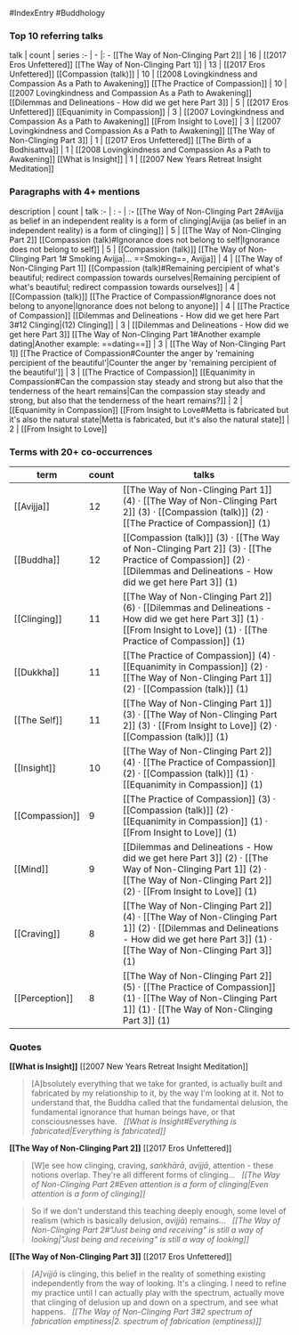 #IndexEntry #Buddhology

### Top 10 referring talks
talk | count | series
:- | - |: -
[[The Way of Non-Clinging Part 2]] | 16 | [[2017 Eros Unfettered]]
[[The Way of Non-Clinging Part 1]] | 13 | [[2017 Eros Unfettered]]
[[Compassion (talk)]] | 10 | [[2008 Lovingkindness and Compassion As a Path to Awakening]]
[[The Practice of Compassion]] | 10 | [[2007 Lovingkindness and Compassion As a Path to Awakening]]
[[Dilemmas and Delineations - How did we get here Part 3]] | 5 | [[2017 Eros Unfettered]]
[[Equanimity in Compassion]] | 3 | [[2007 Lovingkindness and Compassion As a Path to Awakening]]
[[From Insight to Love]] | 3 | [[2007 Lovingkindness and Compassion As a Path to Awakening]]
[[The Way of Non-Clinging Part 3]] | 1 | [[2017 Eros Unfettered]]
[[The Birth of a Bodhisattva]] | 1 | [[2008 Lovingkindness and Compassion As a Path to Awakening]]
[[What is Insight]] | 1 | [[2007 New Years Retreat Insight Meditation]]

### Paragraphs with 4+ mentions
description | count | talk
:- | : - | :-
[[The Way of Non-Clinging Part 2#Avijja as belief in an independent reality is a form of clinging\|Avijja (as belief in an independent reality) is a form of clinging]] | 5 | [[The Way of Non-Clinging Part 2]]
[[Compassion (talk)#Ignorance does not belong to self\|Ignorance does not belong to self]] | 5 | [[Compassion (talk)]]
[[The Way of Non-Clinging Part 1# Smoking Avijja\|... ==Smoking==, Avijja]] | 4 | [[The Way of Non-Clinging Part 1]]
[[Compassion (talk)#Remaining percipient of what's beautiful; redirect compassion towards ourselves\|Remaining percipient of what's beautiful; redirect compassion towards ourselves]] | 4 | [[Compassion (talk)]]
[[The Practice of Compassion#Ignorance does not belong to anyone\|Ignorance does not belong to anyone]] | 4 | [[The Practice of Compassion]]
[[Dilemmas and Delineations - How did we get here Part 3#12 Clinging\|(12) Clinging]] | 3 | [[Dilemmas and Delineations - How did we get here Part 3]]
[[The Way of Non-Clinging Part 1#Another example dating\|Another example: ==dating==]] | 3 | [[The Way of Non-Clinging Part 1]]
[[The Practice of Compassion#Counter the anger by 'remaining percipient of the beautiful'\|Counter the anger by 'remaining percipient of the beautiful']] | 3 | [[The Practice of Compassion]]
[[Equanimity in Compassion#Can the compassion stay steady and strong but also that the tenderness of the heart remains\|Can the compassion stay steady and strong, but also that the tenderness of the heart remains?]] | 2 | [[Equanimity in Compassion]]
[[From Insight to Love#Metta is fabricated but it's also the natural state\|Metta is fabricated, but it's also the natural state]] | 2 | [[From Insight to Love]]

### Terms with 20+ co-occurrences
term | count | talks
-|-|-
[[Avijja]] | 12 | <span class="counts">[[The Way of Non-Clinging Part 1]] (4) · [[The Way of Non-Clinging Part 2]] (3) · [[Compassion (talk)]] (2) · [[The Practice of Compassion]] (1)</span> 
[[Buddha]] | 12 | <span class="counts">[[Compassion (talk)]] (3) · [[The Way of Non-Clinging Part 2]] (3) · [[The Practice of Compassion]] (2) · [[Dilemmas and Delineations - How did we get here Part 3]] (1)</span> 
[[Clinging]] | 11 | <span class="counts">[[The Way of Non-Clinging Part 2]] (6) · [[Dilemmas and Delineations - How did we get here Part 3]] (1) · [[From Insight to Love]] (1) · [[The Practice of Compassion]] (1)</span> 
[[Dukkha]] | 11 | <span class="counts">[[The Practice of Compassion]] (4) · [[Equanimity in Compassion]] (2) · [[The Way of Non-Clinging Part 1]] (2) · [[Compassion (talk)]] (1)</span> 
[[The Self]] | 11 | <span class="counts">[[The Way of Non-Clinging Part 1]] (3) · [[The Way of Non-Clinging Part 2]] (3) · [[From Insight to Love]] (2) · [[Compassion (talk)]] (1)</span> 
[[Insight]] | 10 | <span class="counts">[[The Way of Non-Clinging Part 2]] (4) · [[The Practice of Compassion]] (2) · [[Compassion (talk)]] (1) · [[Equanimity in Compassion]] (1)</span> 
[[Compassion]] | 9 | <span class="counts">[[The Practice of Compassion]] (3) · [[Compassion (talk)]] (2) · [[Equanimity in Compassion]] (1) · [[From Insight to Love]] (1)</span> 
[[Mind]] | 9 | <span class="counts">[[Dilemmas and Delineations - How did we get here Part 3]] (2) · [[The Way of Non-Clinging Part 1]] (2) · [[The Way of Non-Clinging Part 2]] (2) · [[From Insight to Love]] (1)</span> 
[[Craving]] | 8 | <span class="counts">[[The Way of Non-Clinging Part 2]] (4) · [[The Way of Non-Clinging Part 1]] (2) · [[Dilemmas and Delineations - How did we get here Part 3]] (1) · [[The Way of Non-Clinging Part 3]] (1)</span> 
[[Perception]] | 8 | <span class="counts">[[The Way of Non-Clinging Part 2]] (5) · [[The Practice of Compassion]] (1) · [[The Way of Non-Clinging Part 1]] (1) · [[The Way of Non-Clinging Part 3]] (1)</span> 

### Quotes
**[[What is Insight]]**
<span class="counts">[[2007 New Years Retreat Insight Meditation]]</span>
> [A]bsolutely everything that we take for granted, is actually built and fabricated by my relationship to it, by the way I'm looking at it. Not to understand that, the Buddha called that the fundamental delusion, the fundamental ignorance that human beings have, or that consciousnesses have. &nbsp;&nbsp;<span class="counts">_[[What is Insight#Everything is fabricated|Everything is fabricated]]_</span>

**[[The Way of Non-Clinging Part 2]]**
<span class="counts">[[2017 Eros Unfettered]]</span>
> [W]e see how clinging, craving, _saṅkhārā_, _avijjā_, attention - these notions overlap. They're all different forms of clinging... &nbsp;&nbsp;<span class="counts">_[[The Way of Non-Clinging Part 2#Even attention is a form of clinging|Even attention is a form of clinging]]_</span>

> So if we don't understand this teaching deeply enough, some level of realism (which is basically delusion, _avijjā_) remains... &nbsp;&nbsp;<span class="counts">_[[The Way of Non-Clinging Part 2#"Just being and receiving" is still a way of looking|"Just being and receiving" is still a way of looking]]_</span>

**[[The Way of Non-Clinging Part 3]]**
<span class="counts">[[2017 Eros Unfettered]]</span>
> _[A]vijjā_ is clinging, this belief in the reality of something existing independently from the way of looking. It's a clinging. I need to refine my practice until I can actually play with the spectrum, actually move that clinging of delusion up and down on a spectrum, and see what happens. &nbsp;&nbsp;<span class="counts">_[[The Way of Non-Clinging Part 3#2 spectrum of fabrication emptiness|2. spectrum of fabrication (emptiness)]]_</span>


